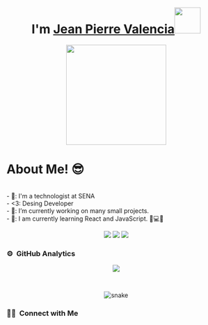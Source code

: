  <h1 align="center">I'm <a href="#">Jean Pierre Valencia<a><img src="#" width="60px"/></h1>
<p align="center">
  <img src="https://miro.medium.com/max/2048/1*OohqW5DGh9CQS4hLY5FXzA.png" height="230"/>
</p>

<h1>About Me! 😎</h1>
<br>
- 🏫: I'm a technologist at SENA <br>
- <3: Desing Developer <br>
- 🌱: I’m currently working on many small projects. <br>
- 👯: I am currently learning React and JavaScript. 🧠💻🤖
<br>
<p>
<div align="center">
  <img src="https://img.shields.io/badge/-HTML-c58545?style=for-the-badge&logo=html5&logoColor=c58545&labelColor=282828">
  <img src="https://img.shields.io/badge/-CSS-d1a01f?style=for-the-badge&logo=css3&logoColor=d1a01f&labelColor=282828">
  <img src="https://img.shields.io/badge/-Python-98b982?style=for-the-badge&logo=python&logoColor=98b982&labelColor=282828">
</div>
</p>

### ⚙️ &nbsp;GitHub Analytics

<p align="center" >   
  <img src="https://profile-counter.glitch.me/DHANOLA/count.svg" />  
</p>

 <br>
  <p align="center">
  <img src="https://github.com/DHANOLA/DHANOLA/raw/output/github-contribution-grid-snake.svg" alt="snake"></center>
</p>


### 🤝🏻 &nbsp;Connect with Me

